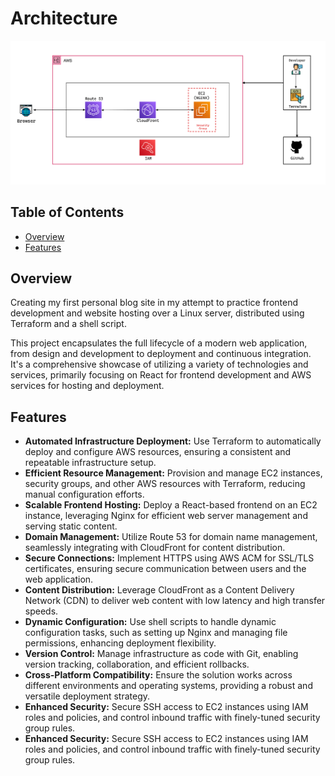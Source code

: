 # Architecture

<img src="src/assets/images/ProjectBlogArch.png" alt="Project Blog Architecture" width="600"/>

## Table of Contents

- [Overview](#overview)
- [Features](#features)

## Overview

Creating my first personal blog site in my attempt to practice frontend development and website hosting over a Linux server, distributed using Terraform and a shell script.

This project encapsulates the full lifecycle of a modern web application, from design and development to deployment and continuous integration. It's a comprehensive showcase of utilizing a variety of technologies and services, primarily focusing on React for frontend development and AWS services for hosting and deployment.

## Features

- **Automated Infrastructure Deployment:** Use Terraform to automatically deploy and configure AWS resources, ensuring a consistent and repeatable infrastructure setup.
- **Efficient Resource Management:** Provision and manage EC2 instances, security groups, and other AWS resources with Terraform, reducing manual configuration efforts.
- **Scalable Frontend Hosting:** Deploy a React-based frontend on an EC2 instance, leveraging Nginx for efficient web server management and serving static content.
- **Domain Management:** Utilize Route 53 for domain name management, seamlessly integrating with CloudFront for content distribution.
- **Secure Connections:** Implement HTTPS using AWS ACM for SSL/TLS certificates, ensuring secure communication between users and the web application.
- **Content Distribution:** Leverage CloudFront as a Content Delivery Network (CDN) to deliver web content with low latency and high transfer speeds.
- **Dynamic Configuration:** Use shell scripts to handle dynamic configuration tasks, such as setting up Nginx and managing file permissions, enhancing deployment flexibility.
- **Version Control:** Manage infrastructure as code with Git, enabling version tracking, collaboration, and efficient rollbacks.
- **Cross-Platform Compatibility:** Ensure the solution works across different environments and operating systems, providing a robust and versatile deployment strategy.
- **Enhanced Security:** Secure SSH access to EC2 instances using IAM roles and policies, and control inbound traffic with finely-tuned security group rules.
- **Enhanced Security:** Secure SSH access to EC2 instances using IAM roles and policies, and control inbound traffic with finely-tuned security group rules.
